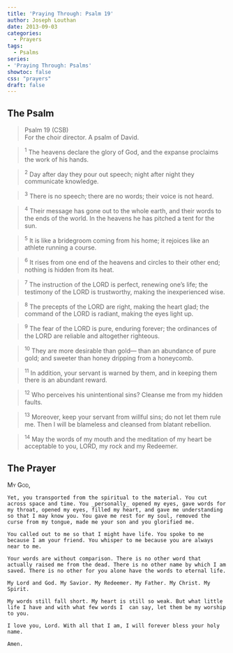 ```yaml
---
title: 'Praying Through: Psalm 19'
author: Joseph Louthan
date: 2013-09-03
categories:
  - Prayers
tags:
  - Psalms
series:
- 'Praying Through: Psalms'
showtoc: false
css: "prayers"
draft: false
---
```

## The Psalm

>Psalm 19 (CSB)  
><sup></sup> For the choir director. A psalm of David. 

><sup>1</sup> The heavens declare the glory of God, and the expanse proclaims the work of his hands. 

><sup>2</sup> Day after day they pour out speech; night after night they communicate knowledge. 

><sup>3</sup> There is no speech; there are no words; their voice is not heard. 

><sup>4</sup> Their message has gone out to the whole earth, and their words to the ends of the world. In the heavens he has pitched a tent for the sun. 

><sup>5</sup> It is like a bridegroom coming from his home; it rejoices like an athlete running a course. 

><sup>6</sup> It rises from one end of the heavens and circles to their other end; nothing is hidden from its heat. 

><sup>7</sup> The instruction of the LORD is perfect, renewing one’s life; the testimony of the LORD is trustworthy, making the inexperienced wise. 

><sup>8</sup> The precepts of the LORD are right, making the heart glad; the command of the LORD is radiant, making the eyes light up. 

><sup>9</sup> The fear of the LORD is pure, enduring forever; the ordinances of the LORD are reliable and altogether righteous. 

><sup>10</sup> They are more desirable than gold— than an abundance of pure gold; and sweeter than honey dripping from a honeycomb. 

><sup>11</sup> In addition, your servant is warned by them, and in keeping them there is an abundant reward. 

><sup>12</sup> Who perceives his unintentional sins? Cleanse me from my hidden faults. 

><sup>13</sup> Moreover, keep your servant from willful sins; do not let them rule me. Then I will be blameless and cleansed from blatant rebellion. 

><sup>14</sup> May the words of my mouth and the meditation of my heart be acceptable to you, LORD, my rock and my Redeemer.

## The Prayer

<div style="font-variant: small-caps;">
  My God,
</div>

```text
Yet, you transported from the spiritual to the material. You cut across space and time. You _personally_ opened my eyes, gave words for my throat, opened my eyes, filled my heart, and gave me understanding so that I may know you. You gave me rest for my soul, removed the curse from my tongue, made me your son and you glorified me.

You called out to me so that I might have life. You spoke to me because I am your friend. You whisper to me because you are always near to me.

Your words are without comparison. There is no other word that actually raised me from the dead. There is no other name by which I am saved. There is no other for you alone have the words to eternal life.

My Lord and God. My Savior. My Redeemer. My Father. My Christ. My Spirit.

My words still fall short. My heart is still so weak. But what little life I have and with what few words I  can say, let them be my worship to you.

I love you, Lord. With all that I am, I will forever bless your holy name.

Amen.
```
